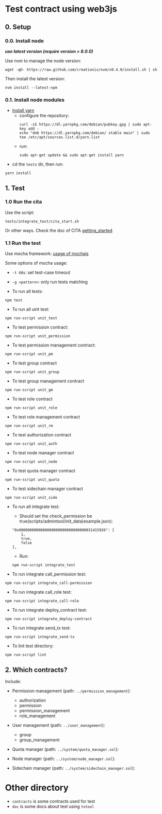 # Test contract using web3js

## 0. Setup

### 0.0. Install node

***use latest version (require version > 8.0.0)***

Use nvm to manage the node version:

```
wget -qO- https://raw.github.com/creationix/nvm/v0.4.0/install.sh | sh
```

Then install the latest version:

```
nvm install --latest-npm
```

### 0.1. Install node modules

* [Install yarn](https://yarnpkg.com/lang/en/docs/install/)
    - configure the repository:
        ```
        curl -sS https://dl.yarnpkg.com/debian/pubkey.gpg | sudo apt-key add -
        echo "deb https://dl.yarnpkg.com/debian/ stable main" | sudo tee /etc/apt/sources.list.d/yarn.list
        ```
    - run:
        ```
        sudo apt-get update && sudo apt-get install yarn
        ```
* cd the `tests` dir, then run:

```
yarn install
```

## 1. Test

### 1.0 Run the cita

Use the script:

```
tests/integrate_test/cita_start.sh
```

Or other ways. 
Check the doc of CITA [getting_started](https://cryptape.github.io/cita/getting_started/).

### 1.1 Run the test

Use mocha framework:
[usage of mochajs](https://mochajs.org/#usage)

Some options of mocha usage: 

* `-t 60s`: set test-case timeout
* `-g <pattern>`: only run tests matching <pattern>

* To run all tests:

```
npm test
```

* To run all uint test:

```
npm run-script unit_test
```

* To test permission contract:

```
npm run-script unit_permission
```

* To test permission management contract:

```
npm run-script unit_pm
```

* To test group contract

```
npm run-script unit_group
```

* To test group management contract

```
npm run-script unit_gm
```

* To test role contract

```
npm run-script unit_role
```

* To test role management contract

```
npm run-script unit_rm
```

* To test authorization contract

```
npm run-script unit_auth
```

* To test node manager contract

```
npm run-script unit_node
```

* To test quota manager contract

```
npm run-script unit_quota
```

* To test sidechain manager contract

```
npm run-script unit_side
```

* To run all integrate test:
    - Should set the check_permission be true(scripts/admintool/init_data)example.json):

    ```
    "0x0000000000000000000000000000000031415926": [
        1,
        true,
        false
    ],
    ```

    - Run:

    ```
    npm run-script integrate_test
    ```

* To run integrate call_permission test:

```
npm run-script integrate_call-permission
```

* To run integrate call_role test:

```
npm run-script integrate_call-role
```

* To run integrate deploy_contract test:

```
npm run-script integrate_deploy-contract
```

* To run integrate send_tx test:

```
npm run-script integrate_send-tx
```

* To lint test directory:

```
npm run-script lint
```

## 2. Which contracts?

Include:

* Permission management (path: `../permission_management`):
    - authorization
    - permission
    - permission_management
    - role_management

* User management (path: `../user_management`):
    - group
    - group_management

* Quota manager (path: `../system/quota_manager.sol`):

* Node manager (path: `../system/node_manager.sol`):

* Sidechain manager (path: `../system/sidechain_manager.sol`):

# Other directory

* `contracts` is some contracts used for test
* `doc` is some docs about test using `txtool`
